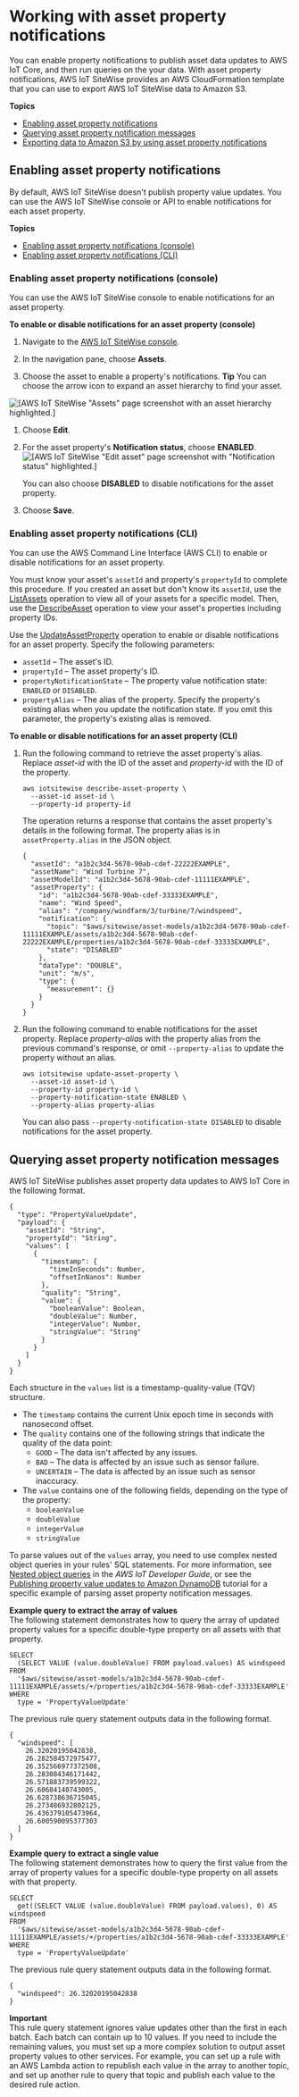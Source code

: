 # Working with asset property notifications<a name="property-notifications"></a>

You can enable property notifications to publish asset data updates to AWS IoT Core, and then run queries on the your data\. With asset property notifications, AWS IoT SiteWise provides an AWS CloudFormation template that you can use to export AWS IoT SiteWise data to Amazon S3\.

**Topics**
+ [Enabling asset property notifications](#enable-property-notifications)
+ [Querying asset property notification messages](#query-notification-messages)
+ [Exporting data to Amazon S3 by using asset property notifications](export-to-s3.md)

## Enabling asset property notifications<a name="enable-property-notifications"></a>

By default, AWS IoT SiteWise doesn't publish property value updates\. You can use the AWS IoT SiteWise console or API to enable notifications for each asset property\.

**Topics**
+ [Enabling asset property notifications \(console\)](#enable-property-notifications-console)
+ [Enabling asset property notifications \(CLI\)](#enable-property-notifications-cli)

### Enabling asset property notifications \(console\)<a name="enable-property-notifications-console"></a>

You can use the AWS IoT SiteWise console to enable notifications for an asset property\.

**To enable or disable notifications for an asset property \(console\)**

1. <a name="sitewise-open-console"></a>Navigate to the [AWS IoT SiteWise console](https://console.aws.amazon.com/iotsitewise/)\.

1. <a name="sitewise-choose-assets"></a>In the navigation pane, choose **Assets**\.

1. Choose the asset to enable a property's notifications\.
**Tip**  <a name="sitewise-expand-asset-hierarchy"></a>
You can choose the arrow icon to expand an asset hierarchy to find your asset\.  

![\[AWS IoT SiteWise "Assets" page screenshot with an asset hierarchy highlighted.\]](http://docs.aws.amazon.com/iot-sitewise/latest/userguide/images/sitewise-expand-asset-hierarchy-console.png)

1. Choose **Edit**\.

1. For the asset property's **Notification status**, choose **ENABLED**\.  
![\[AWS IoT SiteWise "Edit asset" page screenshot with "Notification status" highlighted.\]](http://docs.aws.amazon.com/iot-sitewise/latest/userguide/images/sitewise-enable-property-notifications-console.png)

   You can also choose **DISABLED** to disable notifications for the asset property\.

1. Choose **Save**\.

### Enabling asset property notifications \(CLI\)<a name="enable-property-notifications-cli"></a>

You can use the AWS Command Line Interface \(AWS CLI\) to enable or disable notifications for an asset property\.

You must know your asset's `assetId` and property's `propertyId` to complete this procedure\. If you created an asset but don't know its `assetId`, use the [ListAssets](https://docs.aws.amazon.com/iot-sitewise/latest/APIReference/API_ListAssets.html) operation to view all of your assets for a specific model\. Then, use the [DescribeAsset](https://docs.aws.amazon.com/iot-sitewise/latest/APIReference/API_DescribeAsset.html) operation to view your asset's properties including property IDs\.

Use the [UpdateAssetProperty](https://docs.aws.amazon.com/iot-sitewise/latest/APIReference/API_UpdateAssetProperty.html) operation to enable or disable notifications for an asset property\. Specify the following parameters:
+ `assetId` – The asset's ID\.
+ `propertyId` – The asset property's ID\.
+ `propertyNotificationState` – The property value notification state: `ENABLED` or `DISABLED`\.
+ `propertyAlias` – The alias of the property\. Specify the property's existing alias when you update the notification state\. If you omit this parameter, the property's existing alias is removed\.

**To enable or disable notifications for an asset property \(CLI\)**

1. Run the following command to retrieve the asset property's alias\. Replace *asset\-id* with the ID of the asset and *property\-id* with the ID of the property\.

   ```
   aws iotsitewise describe-asset-property \
     --asset-id asset-id \
     --property-id property-id
   ```

   The operation returns a response that contains the asset property's details in the following format\. The property alias is in `assetProperty.alias` in the JSON object\.

   ```
   {
     "assetId": "a1b2c3d4-5678-90ab-cdef-22222EXAMPLE",
     "assetName": "Wind Turbine 7",
     "assetModelId": "a1b2c3d4-5678-90ab-cdef-11111EXAMPLE",
     "assetProperty": {
       "id": "a1b2c3d4-5678-90ab-cdef-33333EXAMPLE",
       "name": "Wind Speed",
       "alias": "/company/windfarm/3/turbine/7/windspeed",
       "notification": {
         "topic": "$aws/sitewise/asset-models/a1b2c3d4-5678-90ab-cdef-11111EXAMPLE/assets/a1b2c3d4-5678-90ab-cdef-22222EXAMPLE/properties/a1b2c3d4-5678-90ab-cdef-33333EXAMPLE",
         "state": "DISABLED"
       },
       "dataType": "DOUBLE",
       "unit": "m/s",
       "type": {
         "measurement": {}
       }
     }
   }
   ```

1. Run the following command to enable notifications for the asset property\. Replace *property\-alias* with the property alias from the previous command's response, or omit `--property-alias` to update the property without an alias\.

   ```
   aws iotsitewise update-asset-property \
     --asset-id asset-id \
     --property-id property-id \
     --property-notification-state ENABLED \
     --property-alias property-alias
   ```

   You can also pass `--property-notification-state DISABLED` to disable notifications for the asset property\.

## Querying asset property notification messages<a name="query-notification-messages"></a>

AWS IoT SiteWise publishes asset property data updates to AWS IoT Core in the following format\.

```
{
  "type": "PropertyValueUpdate",
  "payload": {
    "assetId": "String",
    "propertyId": "String",
    "values": [
      {
        "timestamp": {
          "timeInSeconds": Number,
          "offsetInNanos": Number
        },
        "quality": "String",
        "value": {
          "booleanValue": Boolean,
          "doubleValue": Number,
          "integerValue": Number,
          "stringValue": "String"
        }
      }
    ]
  }
}
```

Each structure in the `values` list is a timestamp\-quality\-value \(TQV\) structure\.
+ The `timestamp` contains the current Unix epoch time in seconds with nanosecond offset\.
+ The `quality` contains one of the following strings that indicate the quality of the data point:
  + `GOOD` – The data isn't affected by any issues\.
  + `BAD` – The data is affected by an issue such as sensor failure\.
  + `UNCERTAIN` – The data is affected by an issue such as sensor inaccuracy\.
+ The `value` contains one of the following fields, depending on the type of the property:
  + `booleanValue`
  + `doubleValue`
  + `integerValue`
  + `stringValue`

To parse values out of the `values` array, you need to use complex nested object queries in your rules' SQL statements\. For more information, see [Nested object queries](https://docs.aws.amazon.com/iot/latest/developerguide/iot-sql-nested-queries.html) in the *AWS IoT Developer Guide*, or see the [Publishing property value updates to Amazon DynamoDB](publish-to-amazon-dynamodb.md) tutorial for a specific example of parsing asset property notification messages\.

**Example query to extract the array of values**  
The following statement demonstrates how to query the array of updated property values for a specific double\-type property on all assets with that property\.  

```
SELECT
  (SELECT VALUE (value.doubleValue) FROM payload.values) AS windspeed
FROM
  '$aws/sitewise/asset-models/a1b2c3d4-5678-90ab-cdef-11111EXAMPLE/assets/+/properties/a1b2c3d4-5678-90ab-cdef-33333EXAMPLE' 
WHERE
  type = 'PropertyValueUpdate'
```
The previous rule query statement outputs data in the following format\.  

```
{
  "windspeed": [
    26.32020195042838,
    26.282584572975477,
    26.352566977372508,
    26.283084346171442,
    26.571883739599322,
    26.60684140743005,
    26.628738636715045,
    26.273486932802125,
    26.436379105473964,
    26.600590095377303
  ]
}
```

**Example query to extract a single value**  
The following statement demonstrates how to query the first value from the array of property values for a specific double\-type property on all assets with that property\.  

```
SELECT
  get((SELECT VALUE (value.doubleValue) FROM payload.values), 0) AS windspeed
FROM
  '$aws/sitewise/asset-models/a1b2c3d4-5678-90ab-cdef-11111EXAMPLE/assets/+/properties/a1b2c3d4-5678-90ab-cdef-33333EXAMPLE' 
WHERE
  type = 'PropertyValueUpdate'
```

The previous rule query statement outputs data in the following format\.

```
{
  "windspeed": 26.32020195042838
}
```

**Important**  
This rule query statement ignores value updates other than the first in each batch\. Each batch can contain up to 10 values\. If you need to include the remaining values, you must set up a more complex solution to output asset property values to other services\. For example, you can set up a rule with an AWS Lambda action to republish each value in the array to another topic, and set up another rule to query that topic and publish each value to the desired rule action\.